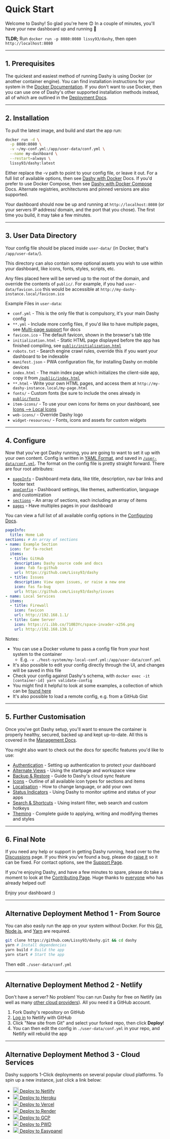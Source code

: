 # Quick Start

Welcome to Dashy! So glad you're here 😊 In a couple of minutes, you'll have your new dashboard up and running 🚀

**TLDR;** Run `docker run -p 8080:8080 lissy93/dashy`, then open `http://localhost:8080`

---

## 1. Prerequisites

The quickest and easiest method of running Dashy is using Docker (or another container engine). You can find installation instructions for your system in the [Docker Documentation](https://docs.docker.com/get-docker/).
If you don't want to use Docker, then you can use one of Dashy's other supported installation methods instead, all of which are outlined in the [Deployment Docs](https://github.com/Lissy93/dashy/blob/master/docs/deployment.md).

---

## 2. Installation

To pull the latest image, and build and start the app run:

```bash
docker run -d \
  -p 8080:8080 \
  -v ~/my-conf.yml:/app/user-data/conf.yml \
  --name my-dashboard \
  --restart=always \
  lissy93/dashy:latest
```

Either replace the -v path to point to your config file, or leave it out. For a full list of available options, then see [Dashy with Docker](https://github.com/Lissy93/dashy/blob/master/docs/deployment.md#deploy-with-docker) Docs. If you'd prefer to use Docker Compose, then see [Dashy with Docker Compose](https://github.com/Lissy93/dashy/blob/master/docs/deployment.md#using-docker-compose) Docs. Alternate registries, architectures and pinned versions are also supported.

Your dashboard should now be up and running at `http://localhost:8080` (or your servers IP address/ domain, and the port that you chose). The first time you build, it may take a few minutes.

---

## 3. User Data Directory

Your config file should be placed inside `user-data/` (in Docker, that's `/app/user-data/`).

This directory can also contain some optional assets you wish to use within your dashboard, like icons, fonts, styles, scripts, etc.

Any files placed here will be served up to the root of the domain, and override the contents of `public/`.
For example, if you had `user-data/favicon.ico` this would be accessible at `http://my-dashy-instance.local/favicon.ico`

Example Files in `user-data`:
- `conf.yml` - This is the only file that is compulsory, it's your main Dashy config
- `**.yml` - Include more config files, if you'd like to have multiple pages, see [Multi-page support](/docs/pages-and-sections.md#multi-page-support) for docs
- `favicon.ico` - The default favicon, shown in the browser's tab title
- `initialization.html` - Static HTML page displayed before the app has finished compiling, see [`public/initialization.html`](https://github.com/Lissy93/dashy/blob/master/public/initialization.html)
- `robots.txt` - Search engine crawl rules, override this if you want your dashboard to be indexable
- `manifest.json` - PWA configuration file, for installing Dashy on mobile devices
- `index.html` - The main index page which initializes the client-side app, copy it from [`/public/index.html`](https://github.com/Lissy93/dashy/blob/master/public/index.html)
- `**.html` - Write your own HTML pages, and access them at `http://my-dashy-instance.local/my-page.html`
- `fonts/` - Custom fonts (be sure to include the ones already in [`public/fonts`](https://github.com/Lissy93/dashy/tree/master/public/fonts)
- `item-icons/` - To use your own icons for items on your dashboard, see [Icons --> Local Icons](/docs/icons.md#local-icons)
- `web-icons/` - Override Dashy logo
- `widget-resources/` - Fonts, icons and assets for custom widgets

---

## 4. Configure

Now that you've got Dashy running, you are going to want to set it up with your own content.
Config is written in [YAML Format](https://yaml.org/), and saved in [`/user-data/conf.yml`](https://github.com/Lissy93/dashy/blob/master/user-data/conf.yml).
The format on the config file is pretty straight forward. There are four root attributes:

- [`pageInfo`](https://github.com/Lissy93/dashy/blob/master/docs/configuring.md#pageinfo) - Dashboard meta data, like title, description, nav bar links and footer text
- [`appConfig`](https://github.com/Lissy93/dashy/blob/master/docs/configuring.md#appconfig-optional) - Dashboard settings, like themes, authentication, language and customization
- [`sections`](https://github.com/Lissy93/dashy/blob/master/docs/configuring.md#section) - An array of sections, each including an array of items
- [`pages`](https://github.com/Lissy93/dashy/blob/master/docs/configuring.md#pages-optional) - Have multiples pages in your dashboard

You can view a full list of all available config options in the [Configuring Docs](https://github.com/Lissy93/dashy/blob/master/docs/configuring.md).

```yaml
pageInfo:
  title: Home Lab
sections: # An array of sections
- name: Example Section
  icon: far fa-rocket
  items:
  - title: GitHub
    description: Dashy source code and docs
    icon: fab fa-github
    url: https://github.com/Lissy93/dashy
  - title: Issues
    description: View open issues, or raise a new one
    icon: fas fa-bug
    url: https://github.com/Lissy93/dashy/issues
- name: Local Services
  items:
  - title: Firewall
    icon: favicon
    url: http://192.168.1.1/
  - title: Game Server
    icon: https://i.ibb.co/710B3Yc/space-invader-x256.png
    url: http://192.168.130.1/
```

Notes:

- You can use a Docker volume to pass a config file from your host system to the container
  - E.g. `-v ./host-system/my-local-conf.yml:/app/user-data/conf.yml`
- It's also possible to edit your config directly through the UI, and changes will be saved in this file
- Check your config against Dashy's schema, with `docker exec -it [container-id] yarn validate-config`
- You might find it helpful to look at some examples, a collection of which can be [found here](https://gist.github.com/Lissy93/000f712a5ce98f212817d20bc16bab10)
- It's also possible to load a remote config, e.g. from a GitHub Gist

---

## 5. Further Customisation

Once you've got Dashy setup, you'll want to ensure the container is properly healthy, secured, backed up and kept up-to-date. All this is covered in the [Management Docs](https://github.com/Lissy93/dashy/blob/master/docs/management.md).

You might also want to check out the docs for specific features you'd like to use:

- [Authentication](/docs/authentication.md) - Setting up authentication to protect your dashboard
- [Alternate Views](/docs/alternate-views.md) - Using the startpage and workspace view
- [Backup & Restore](/docs/backup-restore.md) - Guide to Dashy's cloud sync feature
- [Icons](/docs/icons.md) - Outline of all available icon types for sections and items
- [Localisation](/docs/multi-language-support.md) - How to change language, or add your own
- [Status Indicators](/docs/status-indicators.md) - Using Dashy to monitor uptime and status of your apps
- [Search & Shortcuts](/docs/searching.md) - Using instant filter, web search and custom hotkeys
- [Theming](/docs/theming.md) - Complete guide to applying, writing and modifying themes and styles

---

## 6. Final Note

If you need any help or support in getting Dashy running, head over to the [Discussions](https://github.com/Lissy93/dashy/discussions) page. If you think you've found a bug, please do [raise it](https://github.com/Lissy93/dashy/issues/new/choose) so it can be fixed. For contact options, see the [Support Page](https://github.com/Lissy93/dashy/blob/master/.github/SUPPORT.md).

If you're enjoying Dashy, and have a few minutes to spare, please do take a moment to look at the [Contributing Page](https://github.com/Lissy93/dashy/blob/master/docs/contributing.md). Huge thanks to [everyone](https://github.com/Lissy93/dashy/blob/master/docs/credits.md) who has already helped out!

Enjoy your dashboard :)

---

## Alternative Deployment Method 1 - From Source

You can also easily run the app on your system without Docker. For this [Git](https://git-scm.com/downloads), [Node.js](https://nodejs.org/), and [Yarn](https://yarnpkg.com/) are required.

```bash
git clone https://github.com/Lissy93/dashy.git && cd dashy
yarn # Install dependencies
yarn build # Build the app
yarn start # Start the app
```

Then edit `./user-data/conf.yml`

---

## Alternative Deployment Method 2 - Netlify

Don't have a server? No problem! You can run Dashy for free on Netlify (as well as many [other cloud providers](./docs/deployment.md#deploy-to-cloud-service)). All you need it a GitHub account.

1. Fork Dashy's repository on GitHub
2. [Log in](app.netlify.com/login/) to Netlify with GitHub
3. Click "New site from Git" and select your forked repo, then click **Deploy**!
4. You can then edit the config in `./user-data/conf.yml` in your repo, and Netlify will rebuild the app

---

## Alternative Deployment Method 3 - Cloud Services

Dashy supports 1-Click deployments on several popular cloud platforms. To spin up a new instance, just click a link below:

- [<img src="https://i.ibb.co/ZxtzrP3/netlify.png" width="18"/> Deploy to Netlify](https://app.netlify.com/start/deploy?repository=https://github.com/lissy93/dashy)
- [<img src="https://i.ibb.co/d2P1WZ7/heroku.png" width="18"/> Deploy to Heroku](https://heroku.com/deploy?template=https://github.com/Lissy93/dashy)
- [<img src="https://i.ibb.co/Ld2FZzb/vercel.png" width="18"/> Deploy to Vercel](https://vercel.com/new/project?template=https://github.com/lissy93/dashy)
- [<img src="https://i.ibb.co/xCHtzgh/render.png" width="18"/> Deploy to Render](https://render.com/deploy?repo=https://github.com/lissy93/dashy/tree/deploy_render)
- [<img src="https://i.ibb.co/J7MGymY/googlecloud.png" width="18"/> Deploy to GCP](https://deploy.cloud.run/?git_repo=https://github.com/lissy93/dashy.git)
- [<img src="https://i.ibb.co/HVWVYF7/docker.png" width="18"/> Deploy to PWD](https://labs.play-with-docker.com/?stack=https://raw.githubusercontent.com/Lissy93/dashy/master/docker-compose.yml)
- [<img src="https://i.ibb.co/7NxnM2P/easypanel.png" width="18"/> Deploy to Easypanel](https://easypanel.io/docs/templates/dashy)
